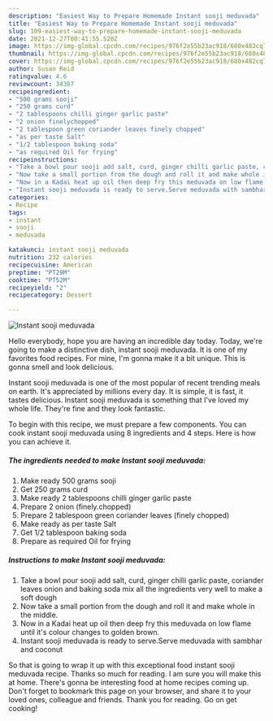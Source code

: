 ```yaml
---
description: "Easiest Way to Prepare Homemade Instant sooji meduvada"
title: "Easiest Way to Prepare Homemade Instant sooji meduvada"
slug: 109-easiest-way-to-prepare-homemade-instant-sooji-meduvada
date: 2021-12-27T00:41:55.520Z
image: https://img-global.cpcdn.com/recipes/976f2e55b23ac918/680x482cq70/instant-sooji-meduvada-recipe-main-photo.jpg
thumbnail: https://img-global.cpcdn.com/recipes/976f2e55b23ac918/680x482cq70/instant-sooji-meduvada-recipe-main-photo.jpg
cover: https://img-global.cpcdn.com/recipes/976f2e55b23ac918/680x482cq70/instant-sooji-meduvada-recipe-main-photo.jpg
author: Susan Reid
ratingvalue: 4.6
reviewcount: 34307
recipeingredient:
- "500 grams sooji"
- "250 grams curd"
- "2 tablespoons chilli ginger garlic paste"
- "2 onion finelychopped"
- "2 tablespoon green coriander leaves finely chopped"
- "as per taste Salt"
- "1/2 tablespoon baking soda"
- "as required Oil for frying"
recipeinstructions:
- "Take a bowl pour sooji add salt, curd, ginger chilli garlic paste, coriander leaves onion and baking soda mix all the ingredients very well to make a soft dough"
- "Now take a small portion from the dough and roll it and make whole in the middle."
- "Now in a Kadai heat up oil then deep fry this meduvada on low flame until it&#39;s colour changes to golden brown."
- "Instant sooji meduvada is ready to serve.Serve meduvada with sambhar and coconut"
categories:
- Recipe
tags:
- instant
- sooji
- meduvada

katakunci: instant sooji meduvada 
nutrition: 232 calories
recipecuisine: American
preptime: "PT29M"
cooktime: "PT52M"
recipeyield: "2"
recipecategory: Dessert

---
```



![Instant sooji meduvada](https://img-global.cpcdn.com/recipes/976f2e55b23ac918/680x482cq70/instant-sooji-meduvada-recipe-main-photo.jpg)

Hello everybody, hope you are having an incredible day today. Today, we're going to make a distinctive dish, instant sooji meduvada. It is one of my favorites food recipes. For mine, I'm gonna make it a bit unique. This is gonna smell and look delicious.

Instant sooji meduvada is one of the most popular of recent trending meals on earth. It's appreciated by millions every day. It is simple, it is fast, it tastes delicious. Instant sooji meduvada is something that I've loved my whole life. They're fine and they look fantastic.




To begin with this recipe, we must prepare a few components. You can cook instant sooji meduvada using 8 ingredients and 4 steps. Here is how you can achieve it.

<!--inarticleads1-->

##### The ingredients needed to make Instant sooji meduvada:

1. Make ready 500 grams sooji
1. Get 250 grams curd
1. Make ready 2 tablespoons chilli ginger garlic paste
1. Prepare 2 onion (finely.chopped)
1. Prepare 2 tablespoon green coriander leaves (finely chopped)
1. Make ready as per taste Salt
1. Get 1/2 tablespoon baking soda
1. Prepare as required Oil for frying




<!--inarticleads2-->

##### Instructions to make Instant sooji meduvada:

1. Take a bowl pour sooji add salt, curd, ginger chilli garlic paste, coriander leaves onion and baking soda mix all the ingredients very well to make a soft dough
1. Now take a small portion from the dough and roll it and make whole in the middle.
1. Now in a Kadai heat up oil then deep fry this meduvada on low flame until it&#39;s colour changes to golden brown.
1. Instant sooji meduvada is ready to serve.Serve meduvada with sambhar and coconut




So that is going to wrap it up with this exceptional food instant sooji meduvada recipe. Thanks so much for reading. I am sure you will make this at home. There's gonna be interesting food at home recipes coming up. Don't forget to bookmark this page on your browser, and share it to your loved ones, colleague and friends. Thank you for reading. Go on get cooking!
